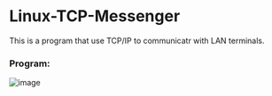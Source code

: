 # Linux-TCP-Messenger
This is a program that use TCP/IP to communicatr with LAN terminals.

### Program:

![image](https://user-images.githubusercontent.com/63699663/186830593-ea0a1e23-8e02-41b1-91f7-868c2ee8df3a.png)
